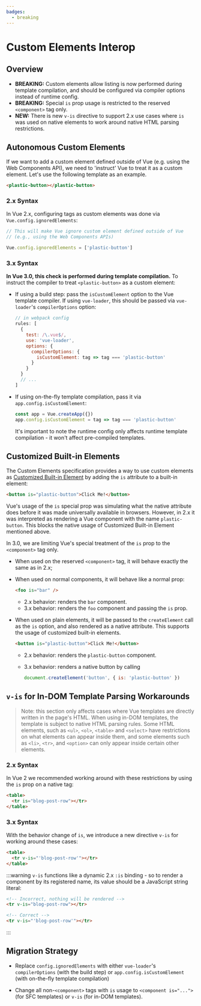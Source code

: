 ```yaml
---
badges:
  - breaking
---
```


# Custom Elements Interop <MigrationBadges :badges="$frontmatter.badges" />

## Overview

- **BREAKING:** Custom elements allow listing is now performed during template compilation, and should be configured via compiler options instead of runtime config.
- **BREAKING:** Special `is` prop usage is restricted to the reserved `<component>` tag only.
- **NEW:** There is new `v-is` directive to support 2.x use cases where `is` was used on native elements to work around native HTML parsing restrictions.

## Autonomous Custom Elements

If we want to add a custom element defined outside of Vue (e.g. using the Web Components API), we need to 'instruct' Vue to treat it as a custom element. Let's use the following template as an example.

```html
<plastic-button></plastic-button>
```

### 2.x Syntax

In Vue 2.x, configuring tags as custom elements was done via `Vue.config.ignoredElements`:

```js
// This will make Vue ignore custom element defined outside of Vue
// (e.g., using the Web Components APIs)

Vue.config.ignoredElements = ['plastic-button']
```

### 3.x Syntax

**In Vue 3.0, this check is performed during template compilation.** To instruct the compiler to treat `<plastic-button>` as a custom element:

- If using a build step: pass the `isCustomElement` option to the Vue template compiler. If using `vue-loader`, this should be passed via `vue-loader`'s `compilerOptions` option:

  ```js
  // in webpack config
  rules: [
    {
      test: /\.vue$/,
      use: 'vue-loader',
      options: {
        compilerOptions: {
          isCustomElement: tag => tag === 'plastic-button'
        }
      }
    }
    // ...
  ]
  ```

- If using on-the-fly template compilation, pass it via `app.config.isCustomElement`:

  ```js
  const app = Vue.createApp({})
  app.config.isCustomElement = tag => tag === 'plastic-button'
  ```

  It's important to note the runtime config only affects runtime template compilation - it won't affect pre-compiled templates.

## Customized Built-in Elements

The Custom Elements specification provides a way to use custom elements as [Customized Built-in Element](https://html.spec.whatwg.org/multipage/custom-elements.html#custom-elements-customized-builtin-example) by adding the `is` attribute to a built-in element:

```html
<button is="plastic-button">Click Me!</button>
```

Vue's usage of the `is` special prop was simulating what the native attribute does before it was made universally available in browsers. However, in 2.x it was interpreted as rendering a Vue component with the name `plastic-button`. This blocks the native usage of Customized Built-in Element mentioned above.

In 3.0, we are limiting Vue's special treatment of the `is` prop to the `<component>` tag only.

- When used on the reserved `<component>` tag, it will behave exactly the same as in 2.x;
- When used on normal components, it will behave like a normal prop:

  ```html
  <foo is="bar" />
  ```

  - 2.x behavior: renders the `bar` component.
  - 3.x behavior: renders the `foo` component and passing the `is` prop.

- When used on plain elements, it will be passed to the `createElement` call as the `is` option, and also rendered as a native attribute. This supports the usage of customized built-in elements.

  ```html
  <button is="plastic-button">Click Me!</button>
  ```

  - 2.x behavior: renders the `plastic-button` component.
  - 3.x behavior: renders a native button by calling

    ```js
    document.createElement('button', { is: 'plastic-button' })
    ```

## `v-is` for In-DOM Template Parsing Workarounds

> Note: this section only affects cases where Vue templates are directly written in the page's HTML.
> When using in-DOM templates, the template is subject to native HTML parsing rules. Some HTML elements, such as `<ul>`, `<ol>`, `<table>` and `<select>` have restrictions on what elements can appear inside them, and some elements such as `<li>`, `<tr>`, and `<option>` can only appear inside certain other elements.

### 2.x Syntax

In Vue 2 we recommended working around with these restrictions by using the `is` prop on a native tag:

```html
<table>
  <tr is="blog-post-row"></tr>
</table>
```

### 3.x Syntax

With the behavior change of `is`, we introduce a new directive `v-is` for working around these cases:

```html
<table>
  <tr v-is="'blog-post-row'"></tr>
</table>
```

:::warning
`v-is` functions like a dynamic 2.x `:is` binding - so to render a component by its registered name, its value should be a JavaScript string literal:

```html
<!-- Incorrect, nothing will be rendered -->
<tr v-is="blog-post-row"></tr>

<!-- Correct -->
<tr v-is="'blog-post-row'"></tr>
```

:::

## Migration Strategy

- Replace `config.ignoredElements` with either `vue-loader`'s `compilerOptions` (with the build step) or `app.config.isCustomElement` (with on-the-fly template compilation)

- Change all non-`<component>` tags with `is` usage to `<component is="...">` (for SFC templates) or `v-is` (for in-DOM templates).
